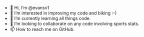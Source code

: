 - 👋 Hi, I’m @evansv1
- 👀 I’m interested in improving my code and biking :-)
- 🌱 I’m currently learning all things code.
- 💞️ I’m looking to collaborate on any code involving sports stats.
- 📫 How to reach me on GitHub.

<!---
evansv1/evansv1 is a ✨ special ✨ repository because its `README.md` (this file) appears on your GitHub profile.
You can click the Preview link to take a look at your changes.
--->

